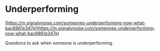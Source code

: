 # Underperforming

[https://m.signalvnoise.com/someones-underperforming-now-what-bac8861e347e](https://m.signalvnoise.com/someones-underperforming-now-what-bac8861e347e)

Questions to ask when someone is underperforming.
